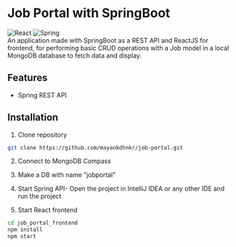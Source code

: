 
# Job Portal with SpringBoot
![React](https://img.shields.io/badge/react-%2320232a.svg?style=for-the-badge&logo=react&logoColor=%2361DAFB)
![Spring](https://img.shields.io/badge/spring-%236DB33F.svg?style=for-the-badge&logo=spring&logoColor=white)
<br />
An application made with SpringBoot as a REST API and ReactJS for frontend, for performing basic CRUD operations with a Job model in a local MongoDB database to fetch data and display.  

## Features

- Spring REST API


## Installation


1. Clone repository

```bash
git clone https://github.com/mayankdhnkr/job-portal.git
```

2. Connect to MongoDB Compass

3. Make a DB with name "jobportal"

3. Start Spring API- Open the project in IntelliJ IDEA or any other IDE and run the project

4. Start React frontend
```bash
cd job_portal_frontend
npm install
npm start
```
